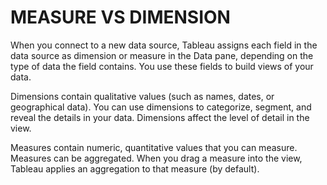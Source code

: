 # MEASURE VS DIMENSION

When you connect to a new data source, Tableau assigns each field in the data source as dimension or measure in the Data pane,
depending on the type of data the field contains. You use these fields to build views of your data.

Dimensions contain qualitative values (such as names, dates, or geographical data). You can use dimensions to categorize, segment,
and reveal the details in your data. Dimensions affect the level of detail in the view.

Measures contain numeric, quantitative values that you can measure. Measures can be aggregated. When you drag a measure into the view,
Tableau applies an aggregation to that measure (by default).
